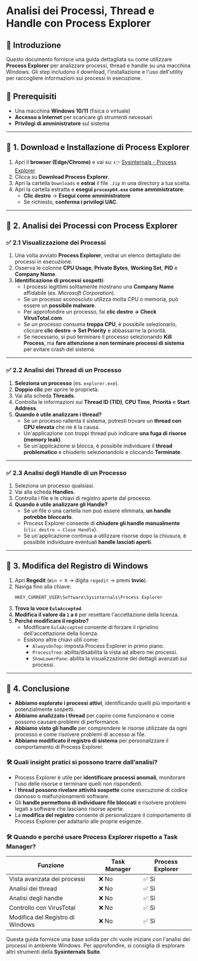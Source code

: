 # Analisi dei Processi, Thread e Handle con Process Explorer

## 📌 Introduzione

Questo documento fornisce una guida dettagliata su come utilizzare **Process Explorer** per analizzare processi, thread e handle su una macchina Windows. Gli step includono il download, l'installazione e l'uso dell'utility per raccogliere informazioni sui processi in esecuzione.

## 🔹 Prerequisiti

- Una macchina **Windows 10/11** (fisica o virtuale)
- **Accesso a Internet** per scaricare gli strumenti necessari
- **Privilegi di amministratore** sul sistema

---

## 🔹 1. Download e Installazione di Process Explorer

1. Apri il **browser (Edge/Chrome)** e vai su: 👉 [Sysinternals - Process Explorer](https://learn.microsoft.com/en-us/sysinternals/downloads/process-explorer)
2. Clicca su **Download Process Explorer**.
3. Apri la cartella `Downloads` e **estrai** il file `.zip` in una directory a tua scelta.
4. Apri la cartella estratta e **esegui `procexp64.exe` come amministratore**:
   - **Clic destro** → **Esegui come amministratore**
   - Se richiesto, **conferma i privilegi UAC**.

---

## 🔹 2. Analisi dei Processi con Process Explorer

### ✅ 2.1 Visualizzazione dei Processi

1. Una volta avviato **Process Explorer**, vedrai un elenco dettagliato dei processi in esecuzione.
2. Osserva le colonne **CPU Usage**, **Private Bytes**, **Working Set**, **PID** e **Company Name**.
3. **Identificazione di processi sospetti**:
   - I processi legittimi solitamente mostrano una **Company Name** affidabile (es. *Microsoft Corporation*).
   - Se un processo sconosciuto utilizza molta CPU o memoria, può essere un **possibile malware**.
   - Per approfondire un processo, fai **clic destro → Check VirusTotal.com**.
   - Se un processo consuma **troppa CPU**, è possibile selezionarlo, cliccare **clic destro → Set Priority** e abbassarne la priorità.
   - Se necessario, si può terminare il processo selezionando **Kill Process**, ma **fare attenzione a non terminare processi di sistema** per evitare crash del sistema.

---

### ✅ 2.2 Analisi dei Thread di un Processo

1. **Seleziona un processo** (es. `explorer.exe`).
2. **Doppio clic** per aprire le proprietà.
3. Vai alla scheda **Threads**.
4. Controlla le informazioni sui **Thread ID (TID)**, **CPU Time**, **Priorità** e **Start Address**.
5. **Quando è utile analizzare i thread?**
   - Se un processo rallenta il sistema, potresti trovare un **thread con CPU elevata** che ne è la causa.
   - Un'applicazione con troppi thread può indicare **una fuga di risorse (memory leak)**.
   - Se un'applicazione si blocca, è possibile individuare il **thread problematico** e chiuderlo selezionandolo e cliccando **Terminate**.

---

### ✅ 2.3 Analisi degli Handle di un Processo

1. Seleziona un processo qualsiasi.
2. Vai alla scheda **Handles**.
3. Controlla i file e le chiavi di registro aperte dal processo.
4. **Quando è utile analizzare gli Handle?**
   - Se un file o una cartella non può essere eliminata, **un handle potrebbe bloccarlo**.
   - Process Explorer consente di **chiudere gli handle manualmente** (`clic destro → Close Handle`).
   - Se un'applicazione continua a utilizzare risorse dopo la chiusura, è possibile individuare eventuali **handle lasciati aperti**.

---

## 🔹 3. Modifica del Registro di Windows

1. Apri **Regedit** (`Win + R` → digita `regedit` → premi **Invio**).
2. Naviga fino alla chiave:
   ```plaintext
   HKEY_CURRENT_USER\Software\Sysinternals\Process Explorer
   ```
3. **Trova la voce `EulaAccepted`**.
4. **Modifica il valore da `1` a `0`** per resettare l'accettazione della licenza.
5. **Perché modificare il registro?**
   - Modificare `EulaAccepted` consente di forzare il ripristino dell'accettazione della licenza.
   - Esistono altre chiavi utili come:
     - `AlwaysOnTop`: imposta Process Explorer in primo piano.
     - `ProcessTree`: abilita/disabilita la vista ad albero nei processi.
     - `ShowLowerPane`: abilita la visualizzazione dei dettagli avanzati sui processi.

---

## 🔹 4. Conclusione

- **Abbiamo esplorato i processi attivi**, identificando quelli più importanti e potenzialmente sospetti.
- **Abbiamo analizzato i thread** per capire come funzionano e come possono causare problemi di performance.
- **Abbiamo visto gli handle** per comprendere le risorse utilizzate da ogni processo e come risolvere problemi di accesso ai file.
- **Abbiamo modificato il registro di sistema** per personalizzare il comportamento di Process Explorer.

### 🛠 **Quali insight pratici si possono trarre dall’analisi?**
- Process Explorer è utile per **identificare processi anomali**, monitorare l'uso delle risorse e terminare quelli non rispondenti.
- I **thread possono rivelare attività sospette** come esecuzione di codice dannoso o malfunzionamenti software.
- Gli **handle permettono di individuare file bloccati** e risolvere problemi legati a software che lasciano risorse aperte.
- La **modifica del registro** consente di personalizzare il comportamento di Process Explorer per adattarlo alle proprie esigenze.

### 🛠 **Quando e perché usare Process Explorer rispetto a Task Manager?**

| Funzione                         | Task Manager | Process Explorer |
| -------------------------------- | ------------ | ---------------- |
| Vista avanzata dei processi      | ❌ No         | ✅ Sì             |
| Analisi dei thread               | ❌ No         | ✅ Sì             |
| Analisi degli handle             | ❌ No         | ✅ Sì             |
| Controllo con VirusTotal         | ❌ No         | ✅ Sì             |
| Modifica del Registro di Windows | ❌ No         | ✅ Sì             |

Questa guida fornisce una base solida per chi vuole iniziare con l'analisi dei processi in ambiente Windows. Per approfondire, si consiglia di esplorare altri strumenti della **Sysinternals Suite**.
